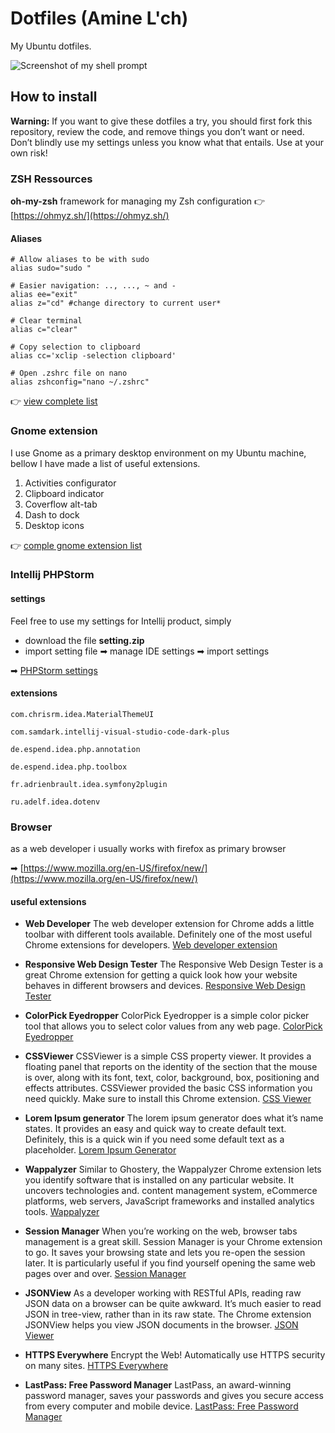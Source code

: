 # Dotfiles (Amine L'ch)

My Ubuntu dotfiles.

![Screenshot of my shell prompt](https://i.imgur.com/OzAMmz0.png)
## How to install

**Warning:** If you want to give these dotfiles a try, you should first fork this repository, review the code, and remove things you don’t want or need. Don’t blindly use my settings unless you know what that entails. Use at your own risk!


### ZSH Ressources 

**oh-my-zsh** framework for managing my Zsh configuration
👉 [https://ohmyz.sh/](https://ohmyz.sh/) 


#### Aliases 

	# Allow aliases to be with sudo
	alias sudo="sudo "	
	
	# Easier navigation: .., ..., ~ and -
	alias ee="exit"
	alias z="cd" #change directory to current user*
	
	# Clear terminal 
	alias c="clear"
	
	# Copy selection to clipboard
	alias cc='xclip -selection clipboard'
	
	# Open .zshrc file on nano 
	alias zshconfig="nano ~/.zshrc"

👉  [view complete list](https://github.com/aminelch/dotfiles/blob/master/zshrc/zshrc_aliases) 

### Gnome extension 

I use Gnome as a primary desktop environment on my Ubuntu machine, bellow I have made a list of useful extensions.

1. Activities configurator 
2. Clipboard indicator 
3. Coverflow alt-tab 
4. Dash to dock
5. Desktop icons

👉 [comple gnome extension list](https://github.com/aminelch/dotfiles/blob/master/gnome/extension_list.md) 
 
### Intellij PHPStorm 
 
#### settings

Feel free to use my settings for Intellij product, simply 

- download the file **setting.zip** 
- import setting  file ➡ manage IDE settings ➡ import settings 

➡ [PHPStorm settings](https://github.com/aminelch/dotfiles/blob/master/phpstorm/settings.zip) 

#### extensions 
 
	com.chrisrm.idea.MaterialThemeUI
	
	com.samdark.intellij-visual-studio-code-dark-plus
	
	de.espend.idea.php.annotation

	de.espend.idea.php.toolbox

	fr.adrienbrault.idea.symfony2plugin

	ru.adelf.idea.dotenv

### Browser 

as a web developer i usually works with firefox as primary browser

➡ [https://www.mozilla.org/en-US/firefox/new/](https://www.mozilla.org/en-US/firefox/new/) 

#### useful extensions

-  **Web Developer**
The web developer extension for Chrome adds a little toolbar with different tools available. Definitely one of the most useful Chrome extensions for developers.
[Web developer extension](https://chrome.google.com/webstore/detail/web-developer/bfbameneiokkgbdmiekhjnmfkcnldhhm) 

- **Responsive Web Design Tester**
The Responsive Web Design Tester is a great Chrome extension for getting a quick look how your website behaves in different browsers and devices.
[ Responsive Web Design Tester](https://chrome.google.com/webstore/detail/responsive-web-design-tes/objclahbaimlfnbjdeobicmmlnbhamkg?hl=en%20) 

- **ColorPick Eyedropper**
ColorPick Eyedropper is a simple color picker tool that allows you to select color values from any web page.
[ColorPick Eyedropper](https://chrome.google.com/webstore/detail/colorpick-eyedropper/ohcpnigalekghcmgcdcenkpelffpdolg?hl=en%20) 

- **CSSViewer**
CSSViewer is a simple CSS property viewer. It provides a floating panel that reports on the identity of the section that the mouse is over, along with its font, text, color, background, box, positioning and effects attributes. CSSViewer provided the basic CSS information you need quickly. Make sure to install this Chrome extension.
[CSS Viewer](https://chrome.google.com/webstore/detail/cssviewer/ggfgijbpiheegefliciemofobhmofgce?hl=en) 

- **Lorem Ipsum generator**
The lorem ipsum generator does what it’s name states. It provides an easy and quick way to create default text. Definitely, this is a quick win if you need some default text as a placeholder.
[Lorem Ipsum Generator](https://chrome.google.com/webstore/detail/lorem-ipsum-generator-def/mcdcbjjoakogbcopinefncmkcamnfkdb?hl=en%20) 

- **Wappalyzer**
Similar to Ghostery, the Wappalyzer Chrome extension lets you identify software that is installed on any particular website. It uncovers technologies and. content management system, eCommerce platforms, web servers, JavaScript frameworks and installed analytics tools.
[Wappalyzer](https://chrome.google.com/webstore/detail/wappalyzer/gppongmhjkpfnbhagpmjfkannfbllamg?hl=en%20) 

- **Session Manager**
When you’re working on the web, browser tabs management is a great skill. Session Manager is your Chrome extension to go. It saves your browsing state and lets you re-open the session later. It is particularly useful if you find yourself opening the same web pages over and over.
[Session Manager](https://chrome.google.com/webstore/detail/session-manager/bbcnbpafconjjigibnhbfmmgdbbkcjfi?hl=en%20) 

- **JSONView**
As a developer working with RESTful APIs, reading raw JSON data on a browser can be quite awkward. It’s much easier to read JSON in tree-view, rather than in its raw state. The Chrome extension JSONView helps you view JSON documents in the browser.
[JSON Viewer](https://chrome.google.com/webstore/detail/jsonview/chklaanhfefbnpoihckbnefhakgolnmc?hl=en%20) 

- **HTTPS Everywhere**
Encrypt the Web! Automatically use HTTPS security on many sites.
[HTTPS Everywhere](https://www.eff.org/https-everywhere) 

- **LastPass: Free Password Manager**
LastPass, an award-winning password manager, saves your passwords and gives you secure access from every computer and mobile device.
[ LastPass: Free Password Manager](https://www.google.tn/url?sa=t&rct=j&q=&esrc=s&source=web&cd=1&cad=rja&uact=8&ved=0ahUKEwiQvNeyv4fXAhXBXhQKHS8cB84QFggjMAA&url=https%3A%2F%2Fchrome.google.com%2Fwebstore%2Fdetail%2Flastpass-free-password-ma%2Fhdokiejnpimakedhajhdlcegeplioahd%3Fhl%3Dfr&usg=AOvVaw2EjVQLTJpQEG7R3DSJrTxi) 


